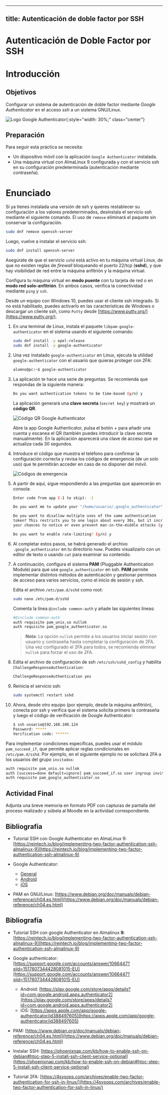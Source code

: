 
---
title: Autenticación de doble factor por SSH
---


# Autenticación de Doble Factor por SSH

<!-- Adaptado del curso de seguridad del CEFIRE 2020 -->

# Introducción

## Objetivos

Configurar un sistema de autenticación de doble factor mediante *Google Authenticator* en el acceso *ssh* a un sistema GNU/Linux.

![Logo Google Authenticator](../img/2step/googleAuth.png){:style="width: 30%;" class="center"}

## Preparación

Para seguir esta práctica se necesita:

* Un dispositivo móvil con la aplicación `Google Authenticator` instalada.
* Una máquina virtual con AlmaLinux 9 configurada y con el servicio ssh en su configuración predeterminada (autenticación mediante contraseña).

# Enunciado

Si ya tienes instalada una versión de ssh y quieres restablecer su configuración a los valores predeterminados, desinstala el servicio ssh mediante el siguiente comando. El uso de `remove` eliminará el paquete sin conservar la configuración.

```sh
sudo dnf remove openssh-server
```

Luego, vuelve a instalar el servicio ssh:

```sh
sudo dnf install openssh-server
```

Asegúrate de que el servicio `sshd` está activo en tu máquina virtual Linux, de que no existen reglas de *firewall* bloqueando el puerto 22/tcp (**sshd**), y que hay visibilidad de red entre la máquina anfitrión y la máquina virtual.

Configura tu máquina virtual en **modo puente** con tu tarjeta de red o en **modo red solo-anfitrión**. En ambos casos, verifica la conectividad mediante `ping` y `ssh`.

Desde un equipo con Windows 10, puedes usar el cliente ssh integrado. Si no está habilitado, puedes activarlo en las características de Windows o descargar un cliente ssh, como `Putty` desde [https://www.putty.org/](https://www.putty.org/).

1. En una terminal de Linux, instala el paquete `libpam-google-authenticator` en el sistema usando el siguiente comando:

    ```sh
    sudo dnf install -y epel-release
    sudo dnf install -y google-authenticator
    ```

2. Una vez instalado `google-authenticator` en Linux, ejecuta la utilidad `google-authenticator` con el usuario que quieras proteger con 2FA:

    ```sh
    alumno@pc:~$ google-authenticator
    ```

3. La aplicación te hace una serie de preguntas. Se recomienda que respondas de la siguiente manera:

    ```sh
    Do you want authentication tokens to be time-based (y/n) y
    ```

   La aplicación generará una **clave secreta** (`secret key`) y mostrará un **código QR**. 

   ![Código QR Google Authenticator](../img/2step/googleAuth1.png)
   
   Abre la app Google Authenticator, pulsa el botón + para añadir una cuenta y escanea el QR (también puedes introducir la clave secreta manualmente). En la aplicación aparecerá una clave de acceso que se actualiza cada 30 segundos.

4. Introduce el código que muestra el teléfono para confirmar la configuración correcta y revisa los códigos de emergencia (de un solo uso) que te permitirán acceder en caso de no disponer del móvil.

   ![Códigos de emergencia](../img/2step/googleAuth2.png)

5. A partir de aquí, sigue respondiendo a las preguntas que aparecerán en consola:

    ```sh
    Enter code from app (-1 to skip): -1

    Do you want me to update your "/home/usuario/.google_authenticator" file? (y/n) y

    Do you want to disallow multiple uses of the same authentication
    token? This restricts you to one login about every 30s, but it increases
    your chances to notice or even prevent man-in-the-middle attacks (y/n) y

    Do you want to enable rate-limiting? (y/n) y
    ```

6. Al completar estos pasos, se habrá generado el archivo `.google_authenticator` en tu directorio `home`. Puedes visualizarlo con un editor de texto o usando `cat` para examinar su contenido.

7. A continuación, configura el sistema **PAM** (Pluggable Authentication Module) para que use `google_authenticator` en ssh. **PAM** permite implementar distintos métodos de autenticación y gestionar permisos de acceso para varios servicios, como el inicio de sesión y ssh.

   Edita el archivo `/etc/pam.d/sshd` como root:

    ```sh
    sudo nano /etc/pam.d/sshd
    ```

    Comenta la línea `@include common-auth` y añade las siguientes líneas:

    ```sh
    #@include common-auth
    auth requisite pam_unix.so nullok
    auth requisite pam_google_authenticator.so
    ```

    > **Nota**: La opción `nullok` permite a los usuarios iniciar sesión con usuario y contraseña hasta completar la configuración de 2FA. Una vez configurado el 2FA para todos, se recomienda eliminar `nullok` para forzar el uso de 2FA.

8. Edita el archivo de configuración de ssh `/etc/ssh/sshd_config` y habilita `ChallengeResponseAuthentication`:

    ```sh
    ChallengeResponseAuthentication yes
    ```

9. Reinicia el servicio ssh:

    ```sh
    sudo systemctl restart sshd
    ```

10. Ahora, desde otro equipo (por ejemplo, desde la máquina anfitrión), conecta por ssh y verifica que el sistema solicita primero la contraseña y luego el código de verificación de Google Authenticator:

    ```sh
    $ ssh usuario@192.168.100.124
    Password: *****
    Verification code: ******
    ```

Para implementar condiciones específicas, puedes usar el módulo `pam_succeed_if`, que permite aplicar reglas condicionales en `/etc/pam.d/sshd`. Por ejemplo, en el siguiente ejemplo no se solicitará 2FA a los usuarios del grupo `invitados`:

```sh
auth requisite pam_unix.so nullok
auth [success=done default=ignore] pam_succeed_if.so user ingroup invitados
auth requisite pam_google_authenticator.so
```

## Actividad Final

Adjunta una breve memoria en formato PDF con capturas de pantalla del proceso realizado y súbela al Moodle en la actividad correspondiente.

## Bibliografía

- Tutorial SSH con Google Authenticator en AlmaLinux 9: [https://reintech.io/blog/implementing-two-factor-authentication-ssh-almalinux-9](https://reintech.io/blog/implementing-two-factor-authentication-ssh-almalinux-9)

- Google Authenticator:
    * [General](https://support.google.com/accounts/answer/1066447?sjid=1517607344428081015-EU)
    * [Android](https://play.google.com/store/apps/details?id=com.google.android.apps.authenticator2)
    * [iOS](https://apps.apple.com/app/google-authenticator/id388497605)

- PAM en GNU/Linux: [https://www.debian.org/doc/manuals/debian-reference/ch04.es.html](https://www.debian.org/doc/manuals/debian-reference/ch04.es.html)

## Bibliografía

- Tutorial SSH con google Authenticator en Almalinux **9**: [https://reintech.io/blog/implementing-two-factor-authentication-ssh-almalinux-9](https://reintech.io/blog/implementing-two-factor-authentication-ssh-almalinux-9)

* Google authenticator: [https://support.google.com/accounts/answer/1066447?sjid=1517607344428081015-EU](https://support.google.com/accounts/answer/1066447?sjid=1517607344428081015-EU)
	* Android: [https://play.google.com/store/apps/details?id=com.google.android.apps.authenticator2](https://play.google.com/store/apps/details?id=com.google.android.apps.authenticator2)
	* iOS: [https://apps.apple.com/app/google-authenticator/id388497605](https://apps.apple.com/app/google-authenticator/id388497605)
	
* PAM: [https://www.debian.org/doc/manuals/debian-reference/ch04.es.html](https://www.debian.org/doc/manuals/debian-reference/ch04.es.html)

* Instalar SSH: [https://phoenixnap.com/kb/how-to-enable-ssh-on-debian#htoc-step-5-install-ssh-client-service-optional](https://phoenixnap.com/kb/how-to-enable-ssh-on-debian#htoc-step-5-install-ssh-client-service-optional)

* Tutorial 2FA: [https://4sysops.com/archives/enable-two-factor-authentication-for-ssh-in-linux/](https://4sysops.com/archives/enable-two-factor-authentication-for-ssh-in-linux/)
